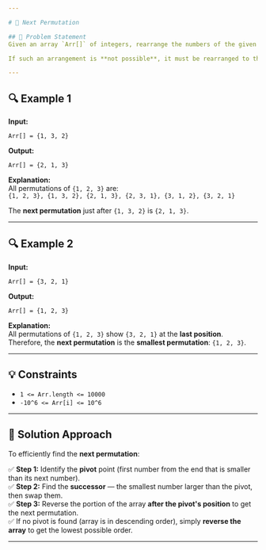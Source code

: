 ```yaml
---

# 🔄 Next Permutation  

## 📝 Problem Statement  
Given an array `Arr[]` of integers, rearrange the numbers of the given array into the **lexicographically next greater permutation** of numbers.  

If such an arrangement is **not possible**, it must be rearranged to the **lowest possible order** (i.e., sorted in ascending order).  

---
```


## 🔍 Example 1  
**Input:**  
```
Arr[] = {1, 3, 2}
```

**Output:**  
```
Arr[] = {2, 1, 3}
```

**Explanation:**  
All permutations of `{1, 2, 3}` are:  
`{1, 2, 3}, {1, 3, 2}, {2, 1, 3}, {2, 3, 1}, {3, 1, 2}, {3, 2, 1}`  

The **next permutation** just after `{1, 3, 2}` is `{2, 1, 3}`.  

---

## 🔍 Example 2  
**Input:**  
```
Arr[] = {3, 2, 1}
```

**Output:**  
```
Arr[] = {1, 2, 3}
```

**Explanation:**  
All permutations of `{1, 2, 3}` show `{3, 2, 1}` at the **last position**. Therefore, the **next permutation** is the **smallest permutation**: `{1, 2, 3}`.  

---

## 💡 Constraints  
- `1 <= Arr.length <= 10000`  
- `-10^6 <= Arr[i] <= 10^6`  

---

## 🚀 Solution Approach  
To efficiently find the **next permutation**:  

✅ **Step 1:** Identify the **pivot** point (first number from the end that is smaller than its next number).  
✅ **Step 2:** Find the **successor** — the smallest number larger than the pivot, then swap them.  
✅ **Step 3:** Reverse the portion of the array **after the pivot's position** to get the next permutation.  
✅ If no pivot is found (array is in descending order), simply **reverse the array** to get the lowest possible order.  

---

